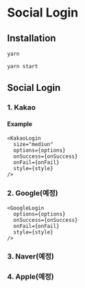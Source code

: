 # Social Login

## Installation

```bash
yarn

yarn start
```

## Social Login

### 1. Kakao

#### Example

```tsx
<KakaoLogin
  size="mediun"
  options={options}
  onSuccess={onSuccess}
  onFail={onFail}
  style={style}
/>
```

### 2. Google(예정)

```tsx
<GoogleLogin
  options={options}
  onSuccess={onSuccess}
  onFail={onFail}
  style={style}
/>
```

### 3. Naver(예정)

### 4. Apple(예정)
